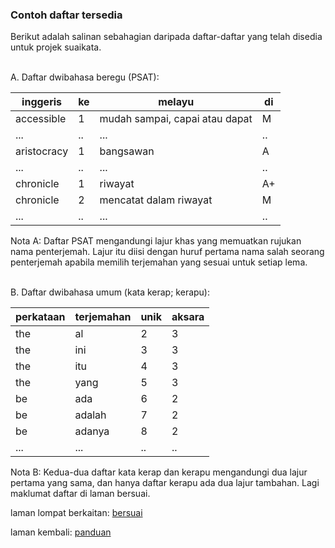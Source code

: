 ---
---

### Contoh daftar tersedia

Berikut adalah salinan sebahagian daripada daftar-daftar
yang telah disedia untuk projek suaikata.

&nbsp;  
A. Daftar dwibahasa beregu (PSAT):

| inggeris    | ke | melayu                         | di |
| ----------- | -- | ------------------------------ | -- |
| accessible  | 1  | mudah sampai, capai atau dapat | M  |
| ...         | .. | ...                            | .. |
| aristocracy | 1  | bangsawan                      | A  |
| ...         | .. | ...                            | .. |
| chronicle   | 1  | riwayat                        | A+ |
| chronicle   | 2  | mencatat dalam riwayat         | M  |
| ...         | .. | ...                            | .. |

Nota A: Daftar PSAT mengandungi lajur khas yang memuatkan
rujukan nama penterjemah. Lajur itu diisi dengan huruf
pertama nama salah seorang penterjemah apabila memilih
terjemahan yang sesuai untuk setiap lema.

&nbsp;  
B. Daftar dwibahasa umum (kata kerap; kerapu):

| perkataan | terjemahan  | unik | aksara |
| --------- | ----------- | ---- | ------ |
| the       | al          | 2    | 3      |
| the       | ini         | 3    | 3      |
| the       | itu         | 4    | 3      |
| the       | yang        | 5    | 3      |
| be        | ada         | 6    | 2      |
| be        | adalah      | 7    | 2      |
| be        | adanya      | 8    | 2      |
| ...       | ...         | ..   | ..     |

Nota B: Kedua-dua daftar kata kerap dan kerapu mengandungi
dua lajur pertama yang sama, dan hanya daftar kerapu ada dua
lajur tambahan. Lagi maklumat daftar di laman bersuai.

laman lompat berkaitan: [bersuai][1]

laman kembali: [panduan][0]

  [0]: ../index.md
  [1]: ../../bersuai.md
